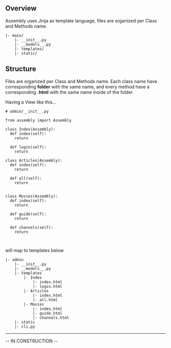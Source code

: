 
## Overview

Assembly uses Jinja as template language, files are organized per Class and Methods name.

```
|- main/
    |- __init__.py
    |- __models__.py
    |- templates/
    |- static/

```

## Structure

Files are organized per Class and Methods name.  Each class name have corresponding **folder** with the same name, and every method have a corresponding **.html** with the same name inside of the folder.


Having a View like this...

```
# admin/__init__.py

from assembly import Assembly

class Index(Assembly):
  def index(self):
    return 

  def login(self):
    return

class Articles(Assembly):
  def index(self):
    return 

  def all(self):
    return


class Movies(Assembly):
  def index(self):
    return 

  def guide(self):
    return

  def channels(self):
    return



```

will map to templates below

```
|- admin
    |- __init__.py
    |- __models__.py
    |- templates
        |- Index
            |- index.html
            |- login.html
        |- Articles
            |- index.html
            |- all.html
        |- Movies
            |- index.html
            |- guide.html            
            |- channels.html            
    |- static
    |- cli.py

```

---

-- IN CONSTRUCTION --